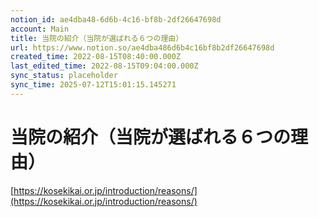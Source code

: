 ```yaml
---
notion_id: ae4dba48-6d6b-4c16-bf8b-2df26647698d
account: Main
title: 当院の紹介（当院が選ばれる６つの理由）
url: https://www.notion.so/ae4dba486d6b4c16bf8b2df26647698d
created_time: 2022-08-15T08:40:00.000Z
last_edited_time: 2022-08-15T09:04:00.000Z
sync_status: placeholder
sync_time: 2025-07-12T15:01:15.145271
---
```

# 当院の紹介（当院が選ばれる６つの理由）

[https://kosekikai.or.jp/introduction/reasons/](https://kosekikai.or.jp/introduction/reasons/)